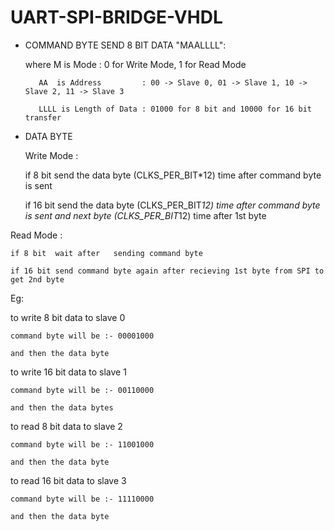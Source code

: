 # UART-SPI-BRIDGE-VHDL

- COMMAND BYTE
  SEND 8 BIT DATA  "MAALLLL":
   
   where M is Mode              : 0 for Write Mode, 1 for Read Mode
   
         AA  is Address         : 00 -> Slave 0, 01 -> Slave 1, 10 -> Slave 2, 11 -> Slave 3
         
         LLLL is Length of Data : 01000 for 8 bit and 10000 for 16 bit transfer
         

- DATA BYTE
  
  Write Mode :
    
    if 8 bit send the data byte  (CLKS_PER_BIT*12) time after command byte is sent
    
    if 16 bit send the data byte  (CLKS_PER_BIT*12) time after command byte is sent and next byte (CLKS_PER_BIT*12) time after 1st byte
 
 Read Mode   :
    
    if 8 bit  wait after   sending command byte
    
    if 16 bit send command byte again after recieving 1st byte from SPI to get 2nd byte
    
    
Eg:
  
  to write 8 bit data to slave 0
    
    command byte will be :- 00001000
    
    and then the data byte
    
 
  to write 16 bit data to slave 1
    
    command byte will be :- 00110000
    
    and then the data bytes 
    
 
  to read 8 bit data to slave 2
    
    command byte will be :- 11001000
    
    and then the data byte   
    
 
 
  to read 16 bit data to slave 3
    
    command byte will be :- 11110000
    
    and then the data byte
    
    
   
